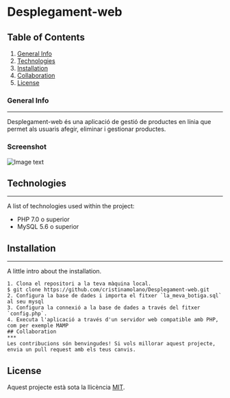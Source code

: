 # Desplegament-web
## Table of Contents
1. [General Info](#general-info)
2. [Technologies](#technologies)
3. [Installation](#installation)
4. [Collaboration](#collaboration)
5. [License](#license)
### General Info
***
Desplegament-web és una aplicació de gestió de productes en línia que permet als usuaris afegir, eliminar i gestionar productes.

### Screenshot
![Image text](https://paucasesnovescifp.cat/wp-content/uploads/2023/11/cropped-logo_PAU_AENOR_OK.png)
## Technologies
***
A list of technologies used within the project:
- PHP 7.0 o superior
- MySQL 5.6 o superior
## Installation
***
A little intro about the installation. 
```
1. Clona el repositori a la teva màquina local.
$ git clone https://github.com/cristinamolano/Desplegament-web.git
2. Configura la base de dades i importa el fitxer `la_meva_botiga.sql` al seu mysql
3. Configura la connexió a la base de dades a través del fitxer `config.php`.
4. Executa l'aplicació a través d'un servidor web compatible amb PHP, com per exemple MAMP
## Collaboration
***
Les contribucions són benvingudes! Si vols millorar aquest projecte, envia un pull request amb els teus canvis.

```
## License

Aquest projecte està sota la llicència [MIT](LICENSE).
